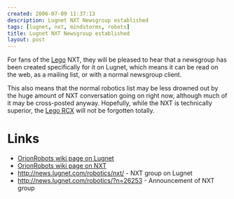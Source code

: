 ```yaml
---
created: 2006-07-09 11:37:13
description: Lugnet NXT Newsgroup established
tags: [lugnet, nxt, mindstorms, robots]
title: Lugnet NXT Newsgroup established
layout: post
---
```

For fans of the [Lego](/wiki/lego "The best known construction toy") NXT, they will be pleased to hear that a newsgroup has been created specifically for it on Lugnet, which means it can be read on the web, as a mailing list, or with a normal newsgroup client.

This also means that the normal robotics list may be less drowned out by the huge amount of NXT conversation going on right now, although much of it may be cross-posted anyway. Hopefully, while the NXT is technically superior, the [Lego RCX](/wiki/rcx "The Lego Robot Command Explorer") will not be forgotten totally.

# Links

* [OrionRobots wiki page on Lugnet](/wiki/lugnet "Lego Users Group Network")
* [OrionRobots wiki page on NXT](/wiki/nxt "Legos NeXT generation robotics kit")
* <http://news.lugnet.com/robotics/nxt/> - NXT group on Lugnet
* <http://news.lugnet.com/robotics/?n=26253> - Announcement of NXT group
